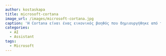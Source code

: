 ```yaml
---
author: kostaskapa
title: microsoft-cortana
image_url: /images/microsoft-cortana.jpg
caption: 'Η Cortana είναι ένας εικονικός βοηθός που δημιουργήθηκε από τη Microsoft για Windows 10, Windows 10 Mobile, Windows Phone 8.1, Microsoft Band, Ακουστικά Surface, Xbox One, κ.α. Η Cortana μπορεί να ορίσει υπενθυμίσεις, να αναγνωρίσει φυσικές φωνές χωρίς την απαίτηση για πληκτρολόγηση εισόδου και να απαντήσει σε ερωτήσεις χρησιμοποιώντας πληροφορίες και αποτελέσματα ιστού από τη μηχανή αναζήτησης Bing.'
categories: 
  - AI
  - Assistant
tags: 
  - Microsoft
---
```

